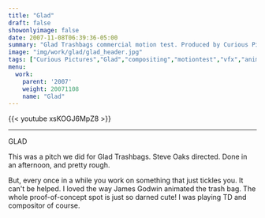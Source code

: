 ```yaml
---
title: "Glad"
draft: false
showonlyimage: false
date: 2007-11-08T06:39:36-05:00
summary: "Glad Trashbags commercial motion test. Produced by Curious Pictures."
image: "img/work/glad/glad_header.jpg"
tags: ["Curious Pictures","Glad","compositing","motiontest","vfx","animation"]
menu:
  work:
    parent: '2007'
    weight: 20071108
    name: "Glad"
--- 
```


{{< youtube xsKOGJ6MpZ8 >}}

---

GLAD

This was a pitch we did for Glad Trashbags. Steve Oaks directed. Done in an afternoon, and pretty rough.

But, every once in a while you work on something that just tickles you. It can't be helped. I loved the way James Godwin animated the trash bag. The whole proof-of-concept spot is just so darned cute! I was playing TD and compositor of course.
